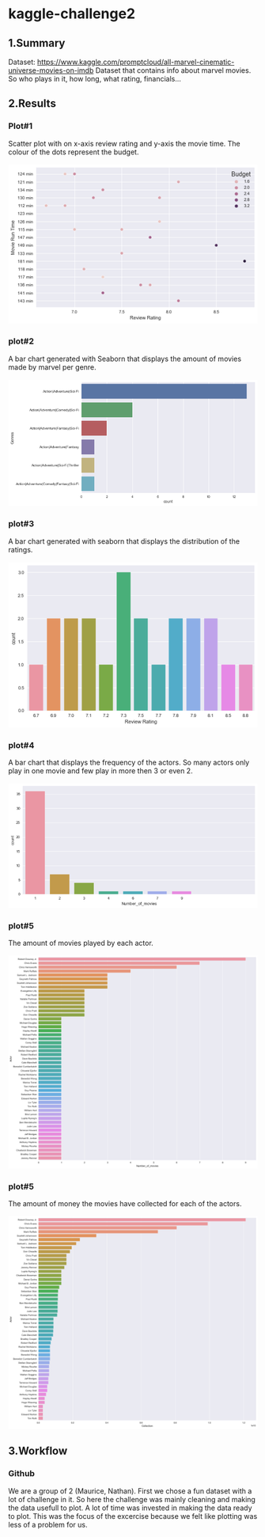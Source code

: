 # kaggle-challenge2

## 1.Summary

Dataset: <https://www.kaggle.com/promptcloud/all-marvel-cinematic-universe-movies-on-imdb>
Dataset that contains info about marvel movies. So who plays in it, how long, what rating, financials...

## 2.Results

### Plot#1
Scatter plot with on x-axis review rating and y-axis the movie time. The colour of the dots represent the budget.\
\
![plot1](./Assets/plot1.png)

### plot#2
A bar chart generated with Seaborn that displays the amount of movies made by marvel per genre.\
\
![plot2](./Assets/plot2.png)

### plot#3
A bar chart generated with seaborn that displays the distribution of the ratings.\
\
![plot3](./Assets/plot3.png)

### plot#4
A bar chart that displays the frequency of the actors. So many actors only play in one movie and few play in more then 3 or even 2.\
\
![plot4](./Assets/plot4.png)

### plot#5
The amount of movies played by each actor.\
\
![plot5](./Assets/plot5.png)

### plot#5
The amount of money the movies have collected for each of the actors.\
\
![plot6](./Assets/plot6.png)

## 3.Workflow

### Github
We are a group of 2 (Maurice, Nathan). First we chose a fun dataset with a lot of challenge in it. So here the challenge was mainly cleaning and making the data usefull to plot. A lot of time was invested in making the data ready to plot. This was the focus of the excercise because we felt like plotting was less of a problem for us.
